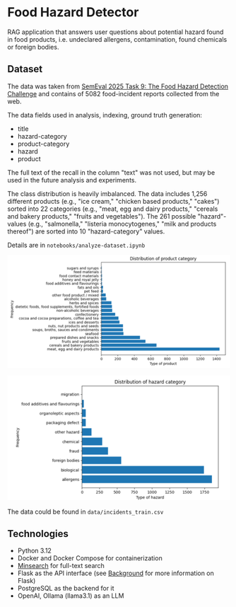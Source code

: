 # Food Hazard Detector
RAG application that answers user questions about potential hazard found in food products, i.e. undeclared allergens, contamination, found chemicals or foreign bodies.


## Dataset
The data was taken from [SemEval 2025 Task 9: The Food Hazard Detection Challenge](https://food-hazard-detection-semeval-2025.github.io/) and contains of 5082 food-incident reports collected from the web. 

The data fields used in analysis, indexing, ground truth generation:

- title
- hazard-category
- product-category
- hazard
- product

The full text of the recall in the column "text" was not used, but may be used in the future analysis and experiments.

The class distribution is heavily imbalanced. The data includes 1,256 different products (e.g., "ice cream," "chicken based products," "cakes") sorted into 22 categories (e.g., "meat, egg and dairy products," "cereals and bakery products," "fruits and vegetables"). The 261 possible "hazard"-values (e.g., "salmonella," "listeria monocytogenes," "milk and products thereof") are sorted into 10 "hazard-category" values.

Details are in `notebooks/analyze-dataset.ipynb` 

<p align="center">
  <img src="images/distr-product.png">
</p>


<p align="center">
  <img src="images/distr-hazard.png">
</p>

The data could be found in `data/incidents_train.csv`

## Technologies

- Python 3.12
- Docker and Docker Compose for containerization
- [Minsearch](https://github.com/alexeygrigorev/minsearch) for full-text search
- Flask as the API interface (see [Background](#background) for more information on Flask)
- PostgreSQL as the backend for it
- OpenAI, Ollama (llama3.1) as an LLM

